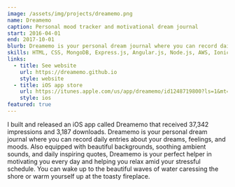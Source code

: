 ```yaml
---
image: /assets/img/projects/dreamemo.png
name: Dreamemo
caption: Personal mood tracker and motivational dream journal
start: 2016-04-01
end: 2017-10-01
blurb: Dreamemo is your personal dream journal where you can record daily entries about your dreams, feelings, and moods. Also equipped with beautiful backgrounds, ambient sounds, and inspiring quotes, Dreamemo is your perfect helper in motivating you every day and helping you relax.
skills: HTML, CSS, MongoDB, Express.js, Angular.js, Node.js, AWS, Ionic SDK
links:
  - title: See website
    url: https://dreamemo.github.io
    style: website
  - title: iOS app store
    url: https://itunes.apple.com/us/app/dreamemo/id1248719800?ls=1&mt=8
    style: ios
featured: true
---
```

I built and released an iOS app called Dreamemo that received 37,342 impressions and 3,187 downloads. Dreamemo is your personal dream journal where you can record daily entries about your dreams, feelings, and moods. Also equipped with beautiful backgrounds, soothing ambient sounds, and daily inspiring quotes, Dreamemo is your perfect helper in motivating you every day and helping you relax amid your stressful schedule. You can wake up to the beautiful waves of water caressing the shore or warm yourself up at the toasty fireplace.
